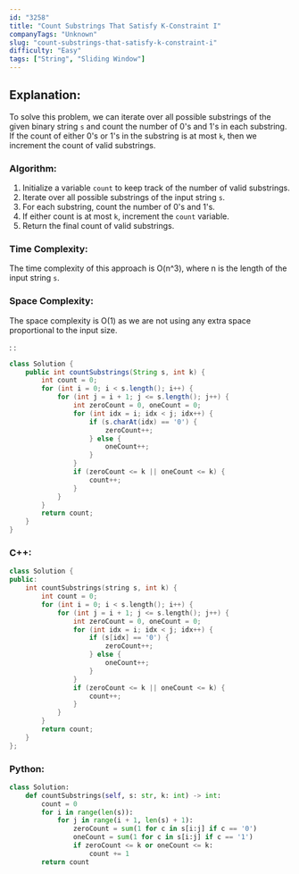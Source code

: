 ```yaml
---
id: "3258"
title: "Count Substrings That Satisfy K-Constraint I"
companyTags: "Unknown"
slug: "count-substrings-that-satisfy-k-constraint-i"
difficulty: "Easy"
tags: ["String", "Sliding Window"]
---
```


## Explanation:
To solve this problem, we can iterate over all possible substrings of the given binary string `s` and count the number of 0's and 1's in each substring. If the count of either 0's or 1's in the substring is at most `k`, then we increment the count of valid substrings.

### Algorithm:
1. Initialize a variable `count` to keep track of the number of valid substrings.
2. Iterate over all possible substrings of the input string `s`.
3. For each substring, count the number of 0's and 1's.
4. If either count is at most `k`, increment the `count` variable.
5. Return the final count of valid substrings.

### Time Complexity:
The time complexity of this approach is O(n^3), where n is the length of the input string `s`.

### Space Complexity:
The space complexity is O(1) as we are not using any extra space proportional to the input size.

:
:
```java
class Solution {
    public int countSubstrings(String s, int k) {
        int count = 0;
        for (int i = 0; i < s.length(); i++) {
            for (int j = i + 1; j <= s.length(); j++) {
                int zeroCount = 0, oneCount = 0;
                for (int idx = i; idx < j; idx++) {
                    if (s.charAt(idx) == '0') {
                        zeroCount++;
                    } else {
                        oneCount++;
                    }
                }
                if (zeroCount <= k || oneCount <= k) {
                    count++;
                }
            }
        }
        return count;
    }
}
```

### C++:
```cpp
class Solution {
public:
    int countSubstrings(string s, int k) {
        int count = 0;
        for (int i = 0; i < s.length(); i++) {
            for (int j = i + 1; j <= s.length(); j++) {
                int zeroCount = 0, oneCount = 0;
                for (int idx = i; idx < j; idx++) {
                    if (s[idx] == '0') {
                        zeroCount++;
                    } else {
                        oneCount++;
                    }
                }
                if (zeroCount <= k || oneCount <= k) {
                    count++;
                }
            }
        }
        return count;
    }
};
```

### Python:
```python
class Solution:
    def countSubstrings(self, s: str, k: int) -> int:
        count = 0
        for i in range(len(s)):
            for j in range(i + 1, len(s) + 1):
                zeroCount = sum(1 for c in s[i:j] if c == '0')
                oneCount = sum(1 for c in s[i:j] if c == '1')
                if zeroCount <= k or oneCount <= k:
                    count += 1
        return count
```